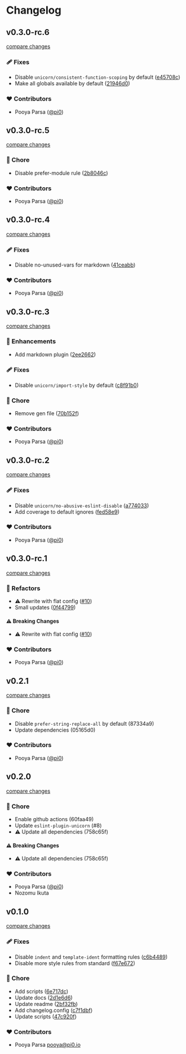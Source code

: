 # Changelog


## v0.3.0-rc.6

[compare changes](https://github.com/unjs/eslint-config/compare/v0.3.0-rc.5...v0.3.0-rc.6)

### 🩹 Fixes

- Disable `unicorn/consistent-function-scoping` by default ([e45708c](https://github.com/unjs/eslint-config/commit/e45708c))
- Make all globals available by default ([21946d0](https://github.com/unjs/eslint-config/commit/21946d0))

### ❤️ Contributors

- Pooya Parsa ([@pi0](http://github.com/pi0))

## v0.3.0-rc.5

[compare changes](https://github.com/unjs/eslint-config/compare/v0.3.0-rc.4...v0.3.0-rc.5)

### 🏡 Chore

- Disable prefer-module rule ([2b8046c](https://github.com/unjs/eslint-config/commit/2b8046c))

### ❤️ Contributors

- Pooya Parsa ([@pi0](http://github.com/pi0))

## v0.3.0-rc.4

[compare changes](https://github.com/unjs/eslint-config/compare/v0.3.0-rc.3...v0.3.0-rc.4)

### 🩹 Fixes

- Disable no-unused-vars for markdown ([41ceabb](https://github.com/unjs/eslint-config/commit/41ceabb))

### ❤️ Contributors

- Pooya Parsa ([@pi0](http://github.com/pi0))

## v0.3.0-rc.3

[compare changes](https://github.com/unjs/eslint-config/compare/v0.3.0-rc.2...v0.3.0-rc.3)

### 🚀 Enhancements

- Add markdown plugin ([2ee2662](https://github.com/unjs/eslint-config/commit/2ee2662))

### 🩹 Fixes

- Disable `unicorn/import-style` by default ([c8f91b0](https://github.com/unjs/eslint-config/commit/c8f91b0))

### 🏡 Chore

- Remove gen file ([70b152f](https://github.com/unjs/eslint-config/commit/70b152f))

### ❤️ Contributors

- Pooya Parsa ([@pi0](http://github.com/pi0))

## v0.3.0-rc.2

[compare changes](https://github.com/unjs/eslint-config/compare/v0.3.0-rc.1...v0.3.0-rc.2)

### 🩹 Fixes

- Disable `unicorn/no-abusive-eslint-disable` ([a774033](https://github.com/unjs/eslint-config/commit/a774033))
- Add coverage to default ignores ([fed58e9](https://github.com/unjs/eslint-config/commit/fed58e9))

### ❤️ Contributors

- Pooya Parsa ([@pi0](http://github.com/pi0))

## v0.3.0-rc.1

[compare changes](https://github.com/unjs/eslint-config/compare/v0.2.1...v0.3.0-rc.1)

### 💅 Refactors

- ⚠️  Rewrite with flat config ([#10](https://github.com/unjs/eslint-config/pull/10))
- Small updates ([0f44799](https://github.com/unjs/eslint-config/commit/0f44799))

#### ⚠️ Breaking Changes

- ⚠️  Rewrite with flat config ([#10](https://github.com/unjs/eslint-config/pull/10))

### ❤️ Contributors

- Pooya Parsa ([@pi0](http://github.com/pi0))

## v0.2.1

[compare changes](https://undefined/undefined/compare/v0.2.0...v0.2.1)


### 🏡 Chore

  - Disable `prefer-string-replace-all` by default (87334a9)
  - Update dependencies (05165d0)

### ❤️  Contributors

- Pooya Parsa ([@pi0](http://github.com/pi0))

## v0.2.0

[compare changes](https://undefined/undefined/compare/v0.1.0...v0.2.0)


### 🏡 Chore

  - Enable github actions (60faa49)
  - Update `eslint-plugin-unicorn` (#8)
  - ⚠️  Update all dependencies (758c65f)

#### ⚠️  Breaking Changes

  - ⚠️  Update all dependencies (758c65f)

### ❤️  Contributors

- Pooya Parsa ([@pi0](http://github.com/pi0))
- Nozomu Ikuta

## v0.1.0

[compare changes](https://github.com/unjs/eslint-config/compare/v0.0.3...v0.1.0)


### 🩹 Fixes

  - Disable `indent` and `template-ident` formatting rules ([c6b4489](https://github.com/unjs/eslint-config/commit/c6b4489))
  - Disable more style rules from standard ([f67e672](https://github.com/unjs/eslint-config/commit/f67e672))

### 🏡 Chore

  - Add scripts ([6e717dc](https://github.com/unjs/eslint-config/commit/6e717dc))
  - Update docs ([2d1e6d6](https://github.com/unjs/eslint-config/commit/2d1e6d6))
  - Update readme ([2bf32fb](https://github.com/unjs/eslint-config/commit/2bf32fb))
  - Add changelog.config ([c7f1dbf](https://github.com/unjs/eslint-config/commit/c7f1dbf))
  - Update scripts ([47c920f](https://github.com/unjs/eslint-config/commit/47c920f))

### ❤️  Contributors

- Pooya Parsa <pooya@pi0.io>

